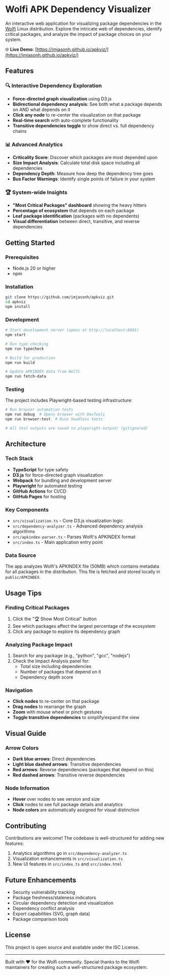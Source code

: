 # Wolfi APK Dependency Visualizer

An interactive web application for visualizing package dependencies in the [Wolfi](https://wolfi.dev) Linux distribution. Explore the intricate web of dependencies, identify critical packages, and analyze the impact of package choices on your system.

🌐 **Live Demo**: [https://imjasonh.github.io/apkviz/](https://imjasonh.github.io/apkviz/)

## Features

### 🔍 Interactive Dependency Exploration
- **Force-directed graph visualization** using D3.js
- **Bidirectional dependency analysis**: See both what a package depends on AND what depends on it
- **Click any node** to re-center the visualization on that package
- **Real-time search** with auto-complete functionality
- **Transitive dependencies toggle** to show direct vs. full dependency chains

### 📊 Advanced Analytics
- **Criticality Score**: Discover which packages are most depended upon
- **Size Impact Analysis**: Calculate total disk space including all dependencies
- **Dependency Depth**: Measure how deep the dependency tree goes
- **Bus Factor Warnings**: Identify single points of failure in your system

### 🏆 System-wide Insights
- **"Most Critical Packages" dashboard** showing the heavy hitters
- **Percentage of ecosystem** that depends on each package
- **Leaf package identification** (packages with no dependents)
- **Visual differentiation** between direct, transitive, and reverse dependencies

## Getting Started

### Prerequisites
- Node.js 20 or higher
- npm

### Installation
```bash
git clone https://github.com/imjasonh/apkviz.git
cd apkviz
npm install
```

### Development
```bash
# Start development server (opens at http://localhost:8081)
npm start

# Run type checking
npm run typecheck

# Build for production
npm run build

# Update APKINDEX data from Wolfi
npm run fetch-data
```

### Testing
The project includes Playwright-based testing infrastructure:

```bash
# Run browser automation tests
npm run debug  # Opens browser with DevTools
npm run browser-test  # Runs headless tests

# All test outputs are saved to playwright-output/ (gitignored)
```

## Architecture

### Tech Stack
- **TypeScript** for type safety
- **D3.js** for force-directed graph visualization
- **Webpack** for bundling and development server
- **Playwright** for automated testing
- **GitHub Actions** for CI/CD
- **GitHub Pages** for hosting

### Key Components
- `src/visualization.ts` - Core D3.js visualization logic
- `src/dependency-analyzer.ts` - Advanced dependency analysis algorithms
- `src/apkindex-parser.ts` - Parses Wolfi's APKINDEX format
- `src/index.ts` - Main application entry point

### Data Source
The app analyzes Wolfi's APKINDEX file (50MB) which contains metadata for all packages in the distribution. This file is fetched and stored locally in `public/APKINDEX`.

## Usage Tips

### Finding Critical Packages
1. Click the "🏆 Show Most Critical" button
2. See which packages affect the largest percentage of the ecosystem
3. Click any package to explore its dependency graph

### Analyzing Package Impact
1. Search for any package (e.g., "python", "gcc", "nodejs")
2. Check the Impact Analysis panel for:
   - Total size including dependencies
   - Number of packages that depend on it
   - Dependency depth score

### Navigation
- **Click nodes** to re-center on that package
- **Drag nodes** to rearrange the graph
- **Zoom** with mouse wheel or pinch gestures
- **Toggle transitive dependencies** to simplify/expand the view

## Visual Guide

### Arrow Colors
- **Dark blue arrows**: Direct dependencies
- **Light blue dashed arrows**: Transitive dependencies  
- **Red arrows**: Reverse dependencies (packages that depend on this)
- **Red dashed arrows**: Transitive reverse dependencies

### Node Information
- **Hover** over nodes to see version and size
- **Click** nodes to see full package details and analytics
- **Node colors** are automatically assigned for visual distinction

## Contributing

Contributions are welcome! The codebase is well-structured for adding new features:

1. Analytics algorithms go in `src/dependency-analyzer.ts`
2. Visualization enhancements in `src/visualization.ts`
3. New UI features in `src/index.ts` and `src/index.html`

## Future Enhancements

- Security vulnerability tracking
- Package freshness/staleness indicators
- Circular dependency detection and visualization
- Dependency conflict analysis
- Export capabilities (SVG, graph data)
- Package comparison tools

## License

This project is open source and available under the ISC License.

---

Built with ❤️ for the Wolfi community. Special thanks to the Wolfi maintainers for creating such a well-structured package ecosystem.